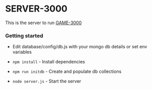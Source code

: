 # SERVER-3000

This is the server to run [GAME-3000](https://github.com/svadhis/game-3000)

### Getting started

 - Edit database/config/db.js with your mongo db details or set env variables 

  -  `npm install` - Install dependencies
  -  `npm run initdb` - Create and populate db collections
  -  `node server.js` - Start the server
    
